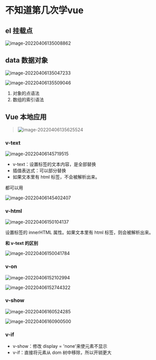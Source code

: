 # 不知道第几次学vue

## el 挂载点

![image-20220406135008862](C:\Users\俊萍\AppData\Roaming\Typora\typora-user-images\image-20220406135008862.png)



## data 数据对象

![image-20220406135047233](C:\Users\俊萍\AppData\Roaming\Typora\typora-user-images\image-20220406135047233.png)

![image-20220406135509046](C:\Users\俊萍\AppData\Roaming\Typora\typora-user-images\image-20220406135509046.png)

1. 对象的点语法
2. 数组的索引语法



## Vue 本地应用

> ![image-20220406135625524](C:\Users\俊萍\AppData\Roaming\Typora\typora-user-images\image-20220406135625524.png)

### v-text

![image-20220406145719515](C:\Users\俊萍\AppData\Roaming\Typora\typora-user-images\image-20220406145719515.png)

- v-text：设置标签的文本内容，是全部替换
- 插值表达式：可以部分替换
- 如果文本里有 html 标签，不会被解析出来。

都可以用

![image-20220406145402407](C:\Users\俊萍\AppData\Roaming\Typora\typora-user-images\image-20220406145402407.png)



### v-html

![image-20220406150104137](C:\Users\俊萍\AppData\Roaming\Typora\typora-user-images\image-20220406150104137.png)

设置标签的 innerHTML 属性。如果文本里有 html 标签，则会被解析出来。

**和 v-text 的区别**

![image-20220406150041784](C:\Users\俊萍\AppData\Roaming\Typora\typora-user-images\image-20220406150041784.png)



### v-on

![image-20220406152102994](C:\Users\俊萍\AppData\Roaming\Typora\typora-user-images\image-20220406152102994.png)

![image-20220406152744322](C:\Users\俊萍\AppData\Roaming\Typora\typora-user-images\image-20220406152744322.png)



### v-show

![image-20220406160524285](C:\Users\俊萍\AppData\Roaming\Typora\typora-user-images\image-20220406160524285.png)

![image-20220406160900500](C:\Users\俊萍\AppData\Roaming\Typora\typora-user-images\image-20220406160900500.png)

### v-if
- v-show：修改 display = 'none'来使元素不显示
- v-if：直接将元素从 dom 树中移除，所以开销更大
